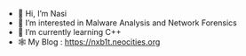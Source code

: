 - 👋 Hi, I’m Nasi
- 👀 I’m interested in Malware Analysis and Network Forensics
- 🌱 I’m currently learning C++
- 🕸️ My Blog : https://nxb1t.neocities.org
<!---
nxb1t/nxb1t is a ✨ special ✨ repository because its `README.md` (this file) appears on your GitHub profile.
You can click the Preview link to take a look at your changes.
--->
